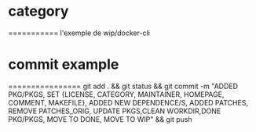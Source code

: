 # category
===========
l'exemple de wip/docker-cli
# commit example
================
git add . && git status && git commit -m "ADDED PKG/PKGS, SET {LICENSE, CATEGORY, MAINTAINER, HOMEPAGE, COMMENT, MAKEFILE}, ADDED NEW DEPENDENCE/S, ADDED PATCHES, REMOVE PATCHES_ORIG, UPDATE PKGS,CLEAN WORKDIR,DONE PKG/PKGS, MOVE TO DONE, MOVE TO WIP" && git push

